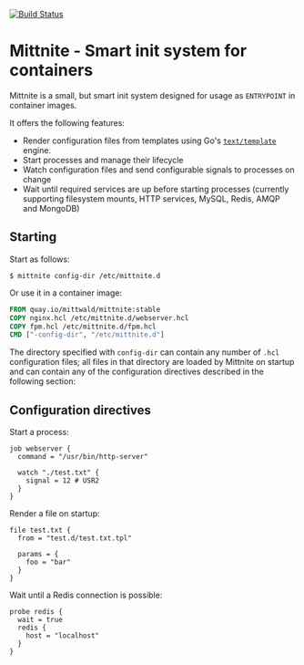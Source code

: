 [![Build Status](https://travis-ci.com/mittwald/mittnite.svg?branch=master)](https://travis-ci.com/mittwald/mittnite)

# Mittnite - Smart init system for containers

Mittnite is a small, but smart init system designed for usage as `ENTRYPOINT` in container images.

It offers the following features:

- Render configuration files from templates using Go's [`text/template`](https://golang.org/pkg/text/template/) engine.
- Start processes and manage their lifecycle
- Watch configuration files and send configurable signals to processes on change
- Wait until required services are up before starting processes (currently supporting filesystem mounts, HTTP services, MySQL, Redis, AMQP and MongoDB)

## Starting

Start as follows:

```
$ mittnite config-dir /etc/mittnite.d
```

Or use it in a container image:

```dockerfile
FROM quay.io/mittwald/mittnite:stable
COPY nginx.hcl /etc/mittnite.d/webserver.hcl
COPY fpm.hcl /etc/mittnite.d/fpm.hcl
CMD ["-config-dir", "/etc/mittnite.d"]
```

The directory specified with `config-dir` can contain any number of `.hcl` configuration files; all files in that directory are loaded by Mittnite on startup and can contain any of the configuration directives described in the following section:

## Configuration directives

Start a process:

```hcl
job webserver {
  command = "/usr/bin/http-server"

  watch "./test.txt" {
    signal = 12 # USR2
  }
}
```

Render a file on startup:

```hcl
file test.txt {
  from = "test.d/test.txt.tpl"

  params = {
    foo = "bar"
  }
}
```

Wait until a Redis connection is possible:

```hcl
probe redis {
  wait = true
  redis {
    host = "localhost"
  }
}
```
